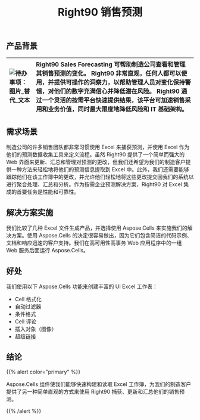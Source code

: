 ﻿---
title: Right90 销售预测
type: docs
weight: 10
url: /zh/net/right90-sales-forecasting/
---
## **产品背景**

|![待办事项：图片_替代_文本](right90-sales-forecasting_1.png)|Right90 Sales Forecasting 可帮助制造公司查看和管理其销售预测的变化。 Right90 非常直观，任何人都可以使用，并提供可操作的洞察力，以帮助管理人员对变化保持警惕，对他们的数字充满信心并降低潜在风险。 Right90 通过一个灵活的按需平台快速提供结果，该平台可加速销售采用和业务价值，同时最大限度地降低风险和 IT 基础架构。|
|:- |:- |
## **需求场景**
制造公司的许多销售团队都非常习惯使用 Excel 来捕获预测，并使用 Excel 作为他们的预测数据收集工具来定义流程。虽然 Right90 提供了一个简单而强大的 Web 界面来更新、汇总和管理对预测的更改，但我们还希望为我们的制造客户提供一种方法来轻松地将他们的预测信息提取到 Excel 中。此外，我们还需要能够跟踪他们在该工作簿中的更改，并允许他们轻松地将这些更改提交回我们的系统以进行聚合处理、汇总和分析。作为按需企业预测解决方案，Right90 对 Excel 集成的首要任务是性能和可靠性。
## **解决方案实施**
我们比较了几种 Excel 文件生成产品，并选择使用 Aspose.Cells 来实施我们的解决方案。使用 Aspose.Cells 的决定很容易做出，因为它们包含简洁的代码示例、文档和响应迅速的客户支持。我们在高可用性高事务 Web 应用程序中的一组 Web 服务后面运行 Aspose.Cells。
## **好处**
我们使用以下 Aspose.Cells 功能来创建丰富的 UI Excel 工作表：

- Cell 格式化
- 自动过滤器
- 条件格式
- Cell 评论
- 插入对象（图像）
- 超级链接
## **结论**
{{% alert color="primary" %}} 

Aspose.Cells 组件使我们能够快速构建和读取 Excel 工作簿，为我们的制造客户提供了另一种简单直观的方式来使用 Right90 捕获、更新和汇总他们的销售预测。

{{% /alert %}}

